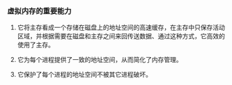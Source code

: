 ### 虚拟内存的重要能力


1. 它将主存看成一个存储在磁盘上的地址空间的高速缓存，在主存中只保存活动区域，并根据需要在磁盘和主存之间来回传送数据、通过这种方式，它高效的使用了主存。
    
2. 它为每个进程提供了一致的地址空间，从而简化了内存管理。
    
3. 它保护了每个进程的地址空间不被其它进程破坏。
    
